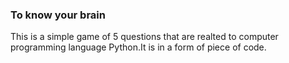 ### To know your brain
This is a simple game of 5 questions that are realted to computer programming language Python.It is in a form of piece of code.
